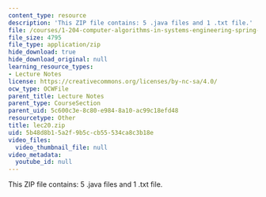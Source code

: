 ```yaml
---
content_type: resource
description: 'This ZIP file contains: 5 .java files and 1 .txt file.'
file: /courses/1-204-computer-algorithms-in-systems-engineering-spring-2010/5b48d8b15a2f9b5ccb55534ca8c3b18e_lec20.zip
file_size: 4795
file_type: application/zip
hide_download: true
hide_download_original: null
learning_resource_types:
- Lecture Notes
license: https://creativecommons.org/licenses/by-nc-sa/4.0/
ocw_type: OCWFile
parent_title: Lecture Notes
parent_type: CourseSection
parent_uid: 5c600c3e-8c80-e984-8a10-ac99c18efd48
resourcetype: Other
title: lec20.zip
uid: 5b48d8b1-5a2f-9b5c-cb55-534ca8c3b18e
video_files:
  video_thumbnail_file: null
video_metadata:
  youtube_id: null
---
```

This ZIP file contains: 5 .java files and 1 .txt file.